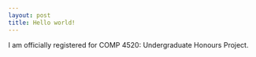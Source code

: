 ```yaml
---
layout: post
title: Hello world!
---
```


I am officially registered for COMP 4520: Undergraduate Honours Project.
